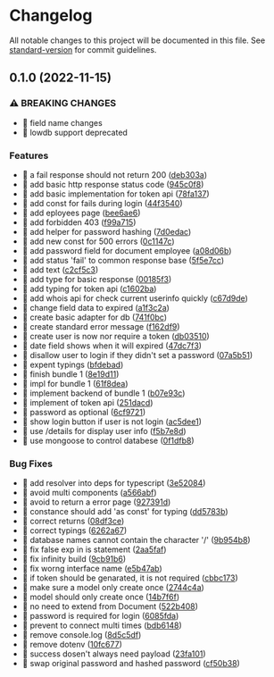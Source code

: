 # Changelog

All notable changes to this project will be documented in this file. See [standard-version](https://github.com/conventional-changelog/standard-version) for commit guidelines.

## 0.1.0 (2022-11-15)


### ⚠ BREAKING CHANGES

* 🧨 field name changes
* 🧨 lowdb support deprecated

### Features

* 🎸 a fail response should not return 200 ([deb303a](https://github.com/kiochan/employee-registry/commit/deb303ab7417b99dc313e677fb7e4bae4b5aa44c))
* 🎸 add basic http response status code ([945c0f8](https://github.com/kiochan/employee-registry/commit/945c0f867abc1b99b81d273063316788fd402436))
* 🎸 add basic implementation for token api ([78fa137](https://github.com/kiochan/employee-registry/commit/78fa137ae0bc3b07755b7326416f7a561c7fb5be))
* 🎸 add const for fails during login ([44f3540](https://github.com/kiochan/employee-registry/commit/44f3540135447cf8c288a1e379daec40562e4074))
* 🎸 add eployees page ([bee6ae6](https://github.com/kiochan/employee-registry/commit/bee6ae64b5cecbee512eef5e028bc8b5ef4b2357))
* 🎸 add forbidden 403 ([f99a715](https://github.com/kiochan/employee-registry/commit/f99a7157d2b4ec59253fe094b979b64632f864f5))
* 🎸 add helper for password hashing ([7d0edac](https://github.com/kiochan/employee-registry/commit/7d0edac0804e77e226166f9e176e64cf1ee7787d))
* 🎸 add new const for 500 errors ([0c1147c](https://github.com/kiochan/employee-registry/commit/0c1147cf56a77c4365d438398b8780ba3b929a2c))
* 🎸 add password field for document employee ([a08d06b](https://github.com/kiochan/employee-registry/commit/a08d06bc9f31fe26911f9b2b622f1e9c2f8aebe8))
* 🎸 add status 'fail' to common response base ([5f5e7cc](https://github.com/kiochan/employee-registry/commit/5f5e7cc40dd7cb9c126f86b6f2c614ce5a194520))
* 🎸 add text ([c2cf5c3](https://github.com/kiochan/employee-registry/commit/c2cf5c33722332b0f636115fbab41198588ab85a))
* 🎸 add type for basic response ([00185f3](https://github.com/kiochan/employee-registry/commit/00185f3149ab744f48686b3d82e8e3b53948190e))
* 🎸 add typing for token api ([c1602ba](https://github.com/kiochan/employee-registry/commit/c1602baa34a2a29fc14741edee3a57652d8b65fc))
* 🎸 add whois api for check current userinfo quickly ([c67d9de](https://github.com/kiochan/employee-registry/commit/c67d9de4bdd31aa9ef2fa4bc0550b23bd7739fb8))
* 🎸 change field data to expired ([a1f3c2a](https://github.com/kiochan/employee-registry/commit/a1f3c2ab32f1d12b04ae2b713938cfa3c37b4008))
* 🎸 create basic adapter for db ([741f0bc](https://github.com/kiochan/employee-registry/commit/741f0bcd2138c9a0773fe2036904e87312d34ddf))
* 🎸 create standard error message ([f162df9](https://github.com/kiochan/employee-registry/commit/f162df9fe33506a617b70edad08059774c3d779b))
* 🎸 create user is now nor require a token ([db03510](https://github.com/kiochan/employee-registry/commit/db0351081ca31d020db2d0fe8859bcdaa83ac9b6))
* 🎸 date field shows when it will expired ([47dc7f3](https://github.com/kiochan/employee-registry/commit/47dc7f3af69af6e58349ff64422392a46c09fb59))
* 🎸 disallow user to login if they didn't set a password ([07a5b51](https://github.com/kiochan/employee-registry/commit/07a5b51791a9cb5047dea67812578b5beb05d316))
* 🎸 expent typings ([bfdebad](https://github.com/kiochan/employee-registry/commit/bfdebad3b2da142057c33835258a70a54a9e2c01))
* 🎸 finish bundle 1 ([8e19d11](https://github.com/kiochan/employee-registry/commit/8e19d1150a660e3014909edd9ff4d9babfcfb68d))
* 🎸 impl for bundle 1 ([61f8dea](https://github.com/kiochan/employee-registry/commit/61f8deadd61ceeff6a8f8a40f58d62348f5bc34e))
* 🎸 implement backend of bundle 1 ([b07e93c](https://github.com/kiochan/employee-registry/commit/b07e93c87e798397c7710140241389582b9502f1))
* 🎸 implement of token api ([251dacd](https://github.com/kiochan/employee-registry/commit/251dacda6a7ff44c170d13c294ac7126e57cda7b))
* 🎸 password as optional ([6cf9721](https://github.com/kiochan/employee-registry/commit/6cf972153d36f3651460cf56c88220e1b2fc853d))
* 🎸 show login button if user is not login ([ac5dee1](https://github.com/kiochan/employee-registry/commit/ac5dee161fbc9cc12144d7179be1ebecd2af4af0))
* 🎸 use /details for display user info ([f5b7e8d](https://github.com/kiochan/employee-registry/commit/f5b7e8d57fba4aaa9d35dbddc4e999e28a967056))
* 🎸 use mongoose to control databese ([0f1dfb8](https://github.com/kiochan/employee-registry/commit/0f1dfb8c5c6bfd8dcd93605020ce4745b542a7f0))


### Bug Fixes

* 🐛 add resolver into deps for typescript ([3e52084](https://github.com/kiochan/employee-registry/commit/3e520845d357b9351de1c1626341a3206744bcbd))
* 🐛 avoid multi <a /> components ([a566abf](https://github.com/kiochan/employee-registry/commit/a566abf1e48bc71cfc6cc7f1abd2bd5b1a4af439))
* 🐛 avoid to return a error page ([927391d](https://github.com/kiochan/employee-registry/commit/927391d0f66889cf82f9ec6bc185f62b2bacc2e1))
* 🐛 constance should add 'as const' for typing ([dd5783b](https://github.com/kiochan/employee-registry/commit/dd5783b2fabc220ec44ad18bb6bbf3e84dab048f))
* 🐛 correct returns ([08df3ce](https://github.com/kiochan/employee-registry/commit/08df3ce8e3d55989394d83fa10b1f88d4b2e2cb9))
* 🐛 correct typings ([6262a67](https://github.com/kiochan/employee-registry/commit/6262a67f3676d9622dc5d1d43f0ffd5c4e3a45b8))
* 🐛 database names cannot contain the character '/' ([9b954b8](https://github.com/kiochan/employee-registry/commit/9b954b89a36a1960bec1aa980a72605c1b24b56b))
* 🐛 fix false exp in is statement ([2aa5faf](https://github.com/kiochan/employee-registry/commit/2aa5faf9cbe61e896e52514eb0dff12bba37aa40))
* 🐛 fix infinity build ([9cb91b6](https://github.com/kiochan/employee-registry/commit/9cb91b6a7edba29b2108154db9695e24ab05f942))
* 🐛 fix worng interface name ([e5b47ab](https://github.com/kiochan/employee-registry/commit/e5b47ab2336e9d3e8dfdcab8a350a7a38aef3d9b))
* 🐛 if token should be genarated, it is not required ([cbbc173](https://github.com/kiochan/employee-registry/commit/cbbc1731b71bb1fdbb076a85f63bbabfb44a0eb6))
* 🐛 make sure a model only create once ([2744c4a](https://github.com/kiochan/employee-registry/commit/2744c4a238bf3d957afed3de9c4a1794882f05a8))
* 🐛 model should only create once ([14b7f6f](https://github.com/kiochan/employee-registry/commit/14b7f6f9f976beeb8c3f826b32bd027988a409c1))
* 🐛 no need to extend from Document ([522b408](https://github.com/kiochan/employee-registry/commit/522b4083e6177ca42ba8b5be088736efd4527863))
* 🐛 password is required for login ([6085fda](https://github.com/kiochan/employee-registry/commit/6085fda3040846a46f69d95eb0d8052a240fd04c))
* 🐛 prevent to connect multi times ([bdb6148](https://github.com/kiochan/employee-registry/commit/bdb614807c502ac6d12dc16ffd515e399584698e))
* 🐛 remove console.log ([8d5c5df](https://github.com/kiochan/employee-registry/commit/8d5c5dfa666f3cea8ef53ddcb25587663e029146))
* 🐛 remove dotenv ([10fc677](https://github.com/kiochan/employee-registry/commit/10fc6770e161cafaf1cbb4688bc8a493bd89ec47))
* 🐛 success dosen't always need payload ([23fa101](https://github.com/kiochan/employee-registry/commit/23fa101666d55fafbb5a7ca46dffe075dc275105))
* 🐛 swap original password and hashed password ([cf50b38](https://github.com/kiochan/employee-registry/commit/cf50b386c93503af69bdfe12b4bd33dd865ac652))

